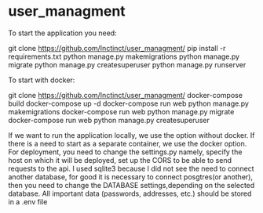 # user_managment
To start the application you need:

git clone https://github.com/Inctinct/user_managment/
pip install -r requirements.txt
python manage.py makemigrations
python manage.py migrate
python manage.py createsuperuser
python manage.py runserver

To start with docker:

git clone https://github.com/Inctinct/user_managment/
docker-compose build
docker-compose up -d
docker-compose run web python manage.py makemigrations
docker-compose run web python manage.py migrate
docker-compose run web python manage.py createsuperuser


If we want to run the application locally, we use the option without docker.
If there is a need to start as a separate container, we use the docker option.
For deployment, you need to change the settings.py
namely, specify the host on which it will be deployed, set up the CORS to be able to send requests to the api.
I used sqlite3 because I did not see the need to connect another database, 
for good it is necessary to connect posgtres(or another), then you need to change the DATABASE settings,depending on the selected database.
All important data (passwords, addresses, etc.) should be stored in a .env file
